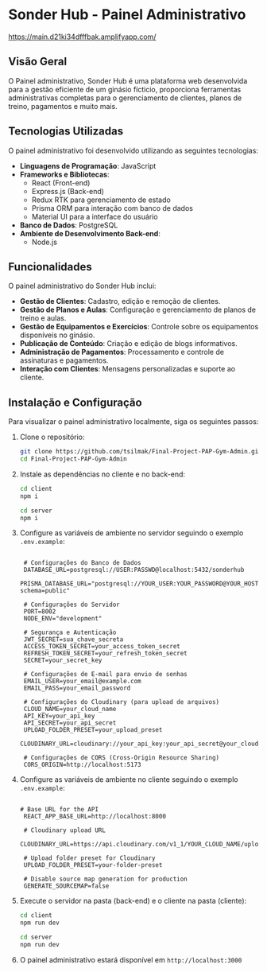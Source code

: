 # Sonder Hub - Painel Administrativo
https://main.d21ki34dfffbak.amplifyapp.com/

## Visão Geral
O Painel administrativo, Sonder Hub é uma plataforma web desenvolvida para a gestão eficiente de um ginásio fícticio, proporciona ferramentas administrativas completas para o gerenciamento de clientes, planos de treino, pagamentos e muito mais.

## Tecnologias Utilizadas
O painel administrativo foi desenvolvido utilizando as seguintes tecnologias:

- **Linguagens de Programação**: JavaScript
- **Frameworks e Bibliotecas**:
  - React (Front-end)
  - Express.js (Back-end)
  - Redux RTK para gerenciamento de estado
  - Prisma ORM para interação com banco de dados
  - Material UI para a interface do usuário
- **Banco de Dados**: PostgreSQL
- **Ambiente de Desenvolvimento Back-end**:
  - Node.js

## Funcionalidades
O painel administrativo do Sonder Hub inclui:

- **Gestão de Clientes**: Cadastro, edição e remoção de clientes.
- **Gestão de Planos e Aulas**: Configuração e gerenciamento de planos de treino e aulas.
- **Gestão de Equipamentos e Exercícios**: Controle sobre os equipamentos disponíveis no ginásio.
- **Publicação de Conteúdo**: Criação e edição de blogs informativos.
- **Administração de Pagamentos**: Processamento e controle de assinaturas e pagamentos.
- **Interação com Clientes**: Mensagens personalizadas e suporte ao cliente.

## Instalação e Configuração
Para visualizar o painel administrativo localmente, siga os seguintes passos:

1. Clone o repositório:
   ```sh
   git clone https://github.com/tsilmak/Final-Project-PAP-Gym-Admin.git
   cd Final-Project-PAP-Gym-Admin
   ```
2. Instale as dependências no cliente e no back-end:
   ```sh
   cd client
   npm i

   cd server
   npm i
   ```
3. Configure as variáveis de ambiente no servidor seguindo o exemplo `.env.example`:
   ```env
   
    # Configurações do Banco de Dados
    DATABASE_URL=postgresql://USER:PASSWD@localhost:5432/sonderhub
    PRISMA_DATABASE_URL="postgresql://YOUR_USER:YOUR_PASSWORD@YOUR_HOST:YOUR_PORT/YOUR_DB?schema=public"

    # Configurações do Servidor
    PORT=8002
    NODE_ENV="development"

    # Segurança e Autenticação
    JWT_SECRET=sua_chave_secreta
    ACCESS_TOKEN_SECRET=your_access_token_secret
    REFRESH_TOKEN_SECRET=your_refresh_token_secret
    SECRET=your_secret_key

    # Configurações de E-mail para envio de senhas
    EMAIL_USER=your_email@example.com
    EMAIL_PASS=your_email_password

    # Configurações do Cloudinary (para upload de arquivos)
    CLOUD_NAME=your_cloud_name
    API_KEY=your_api_key
    API_SECRET=your_api_secret
    UPLOAD_FOLDER_PRESET=your_upload_preset
    CLOUDINARY_URL=cloudinary://your_api_key:your_api_secret@your_cloud_name

    # Configurações de CORS (Cross-Origin Resource Sharing)
    CORS_ORIGIN=http://localhost:5173
   
   ```
4. Configure as variáveis de ambiente no cliente seguindo o exemplo `.env.example`:
   ```env
   
   # Base URL for the API
    REACT_APP_BASE_URL=http://localhost:8000

    # Cloudinary upload URL
    CLOUDINARY_URL=https://api.cloudinary.com/v1_1/YOUR_CLOUD_NAME/upload

    # Upload folder preset for Cloudinary
    UPLOAD_FOLDER_PRESET=your-folder-preset

    # Disable source map generation for production
    GENERATE_SOURCEMAP=false

   ```
4. Execute o servidor na pasta (back-end) e o cliente na pasta (cliente):
   ```sh
   cd client
   npm run dev

   cd server
   npm run dev
   ```
5. O painel administrativo estará disponível em `http://localhost:3000`

